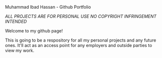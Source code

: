 Muhammad Ibad Hassan - Github Portfolio

*ALL PROJECTS ARE FOR PERSONAL USE NO COPYRIGHT INFRINGEMENT INTENDED*

Welcome to my github page!

This is going to be a respository for all my personal projects and any future ones. It'll act as an access point for any employers and outside parties to view my work. 
